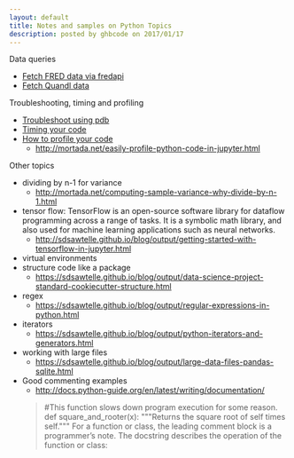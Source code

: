 ```yaml
---
layout: default
title: Notes and samples on Python Topics
description: posted by ghbcode on 2017/01/17
---
```


Data queries
  - [Fetch FRED data via fredapi](/website/notebooks/FRED-download.html)
  - [Fetch Quandl data](/website/notebooks/Quandl-download.html)

Troubleshooting, timing and profiling
  - [Troubleshoot using pdb](/website/notebooks/troubleshoot-with-pdb.html)
  - [Timing your code](/website/notebooks/time-your-code.html)
  - [How to profile your code](/website/notebooks/profile-your-code.html)
    - http://mortada.net/easily-profile-python-code-in-jupyter.html

Other topics
* dividing by n-1 for variance
  * http://mortada.net/computing-sample-variance-why-divide-by-n-1.html
* tensor flow: TensorFlow is an open-source software library for dataflow programming across a range of tasks. It is a symbolic math library, and also used for machine learning applications such as neural networks.
  * http://sdsawtelle.github.io/blog/output/getting-started-with-tensorflow-in-jupyter.html
* virtual environments
* structure code like a package
  * https://sdsawtelle.github.io/blog/output/data-science-project-standard-cookiecutter-structure.html
* regex
  * https://sdsawtelle.github.io/blog/output/regular-expressions-in-python.html
* iterators
  * https://sdsawtelle.github.io/blog/output/python-iterators-and-generators.html
* working with large files
  * https://sdsawtelle.github.io/blog/output/large-data-files-pandas-sqlite.html
* Good commenting examples
  * http://docs.python-guide.org/en/latest/writing/documentation/
  > #This function slows down program execution for some reason.
  >def square_and_rooter(x):
  >"""Returns the square root of self times self."""
  >For a function or class, the leading comment block is a programmer’s note. 
  >The docstring describes the operation of the  function or class:
